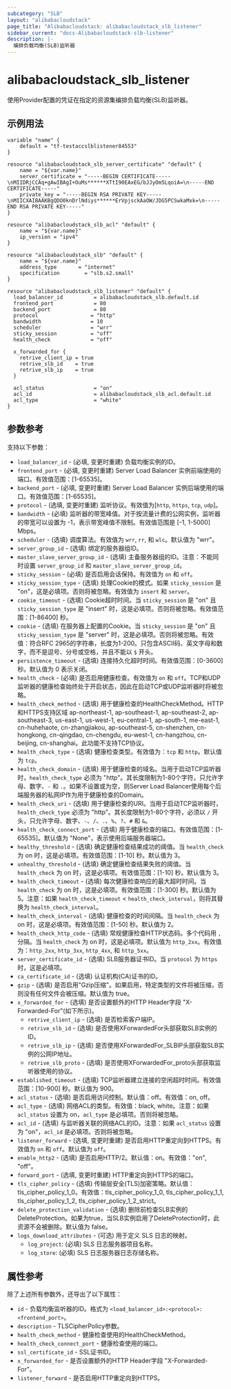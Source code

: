 ```yaml
---
subcategory: "SLB"
layout: "alibabacloudstack"
page_title: "Alibabacloudstack: alibabacloudstack_slb_listener"
sidebar_current: "docs-Alibabacloudstack-slb-listener"
description: |- 
  编排负载均衡(SLB)监听器
---
```


# alibabacloudstack_slb_listener

使用Provider配置的凭证在指定的资源集编排负载均衡(SLB)监听器。

## 示例用法

```hcl
variable "name" {
    default = "tf-testaccslblistener84553"
}

resource "alibabacloudstack_slb_server_certificate" "default" {
	name = "${var.name}"
	server_certificate = "-----BEGIN CERTIFICATE-----\nMIIDRjCCAq+gAwIBAgI+OuMs******XTtI90EAxEG/bJJyOm5LqoiA=\n-----END CERTIFICATE-----"
	private_key = "-----BEGIN RSA PRIVATE KEY-----\nMIICXAIBAAKBgQDO0knDrlNdiys******ErVpjsckAaOW/JDG5PCSwkaMxk=\n-----END RSA PRIVATE KEY-----"
}

resource "alibabacloudstack_slb_acl" "default" {
	name = "${var.name}"
	ip_version = "ipv4"
}

resource "alibabacloudstack_slb" "default" {
	name = "${var.name}"
	address_type       = "internet"
	specification        = "slb.s2.small"
}

resource "alibabacloudstack_slb_listener" "default" {
  load_balancer_id          = alibabacloudstack_slb.default.id
  frontend_port             = 80
  backend_port              = 80
  protocol                 = "http"
  bandwidth                = 10
  scheduler                = "wrr"
  sticky_session           = "off"
  health_check             = "off"

  x_forwarded_for {
    retrive_client_ip = true
    retrive_slb_id    = true
    retrive_slb_ip    = true
  }

  acl_status                = "on"
  acl_id                    = alibabacloudstack_slb_acl.default.id
  acl_type                  = "white"
}
```

## 参数参考

支持以下参数：

  * `load_balancer_id` - (必填, 变更时重建) 负载均衡实例的ID。
  * `frontend_port` - (必填, 变更时重建) Server Load Balancer 实例前端使用的端口。有效值范围：[1-65535]。
  * `backend_port` - (必填, 变更时重建) Server Load Balancer 实例后端使用的端口。有效值范围：[1-65535]。
  * `protocol` - (选填, 变更时重建) 监听协议。有效值为[`http`, `https`, `tcp`, `udp`]。
  * `bandwidth` - (必填) 监听器的带宽峰值。对于按流量计费的公网实例，监听器的带宽可以设置为 -1，表示带宽峰值不限制。有效值范围是 [-1, 1-5000] Mbps。
  * `scheduler` - (选填) 调度算法。有效值为 `wrr`, `rr`, 和 `wlc`。默认值为 "wrr"。
  * `server_group_id` - (选填) 绑定的服务器组ID。
  * `master_slave_server_group_id` - (选填) 主备服务器组的ID。注意：不能同时设置 `server_group_id` 和 `master_slave_server_group_id`。
  * `sticky_session` - (必填) 是否启用会话保持。有效值为 `on` 和 `off`。
  * `sticky_session_type` - (选填) 处理Cookie的模式。如果 `sticky_session` 是 "on"，这是必填项。否则将被忽略。有效值为 `insert` 和 `server`。
  * `cookie_timeout` - (选填) Cookie超时时间。当 `sticky_session` 是 "on" 且 `sticky_session_type` 是 "insert" 时，这是必填项。否则将被忽略。有效值范围：[1-86400] 秒。
  * `cookie` - (选填) 在服务器上配置的Cookie。当 `sticky_session` 是 "on" 且 `sticky_session_type` 是 "server" 时，这是必填项。否则将被忽略。有效值：符合RFC 2965的字符串，长度为1-200。只包含ASCII码、英文字母和数字，而不是逗号、分号或空格，并且不能以 `$` 开头。
  * `persistence_timeout` - (选填) 连接持久化超时时间。有效值范围：[0-3600] 秒。默认值为 0 表示关闭。
  * `health_check` - (必填) 是否启用健康检查。有效值为 `on` 和 `off`。TCP和UDP监听器的健康检查始终处于开启状态，因此在启动TCP或UDP监听器时将被忽略。
  * `health_check_method` - (选填) 用于健康检查的HealthCheckMethod。HTTP和HTTPS支持区域 ap-northeast-1, ap-southeast-1, ap-southeast-2, ap-southeast-3, us-east-1, us-west-1, eu-central-1, ap-south-1, me-east-1, cn-huhehaote, cn-zhangjiakou, ap-southeast-5, cn-shenzhen, cn-hongkong, cn-qingdao, cn-chengdu, eu-west-1, cn-hangzhou, cn-beijing, cn-shanghai。此功能不支持TCP协议。
  * `health_check_type` - (选填) 健康检查类型。有效值为：`tcp` 和 `http`。默认值为 `tcp`。
  * `health_check_domain` - (选填) 用于健康检查的域名。当用于启动TCP监听器时，`health_check_type` 必须为 "http"。其长度限制为1-80个字符，只允许字母、数字、`-` 和 `.`。如果不设置或为空，则Server Load Balancer使用每个后端服务器的私网IP作为用于健康检查的Domain。
  * `health_check_uri` - (选填) 用于健康检查的URI。当用于启动TCP监听器时，`health_check_type` 必须为 "http"。其长度限制为1-80个字符，必须以 `/` 开头，只允许字母、数字、`-`、`/`、`.`、`%`、`?`、`#` 和 `&`。
  * `health_check_connect_port` - (选填) 用于健康检查的端口。有效值范围：[1-65535]。默认值为 "None"，表示使用后端服务器端口。
  * `healthy_threshold` - (选填) 确定健康检查结果成功的阈值。当 `health_check` 为 on 时，这是必填项。有效值范围：[1-10] 秒。默认值为 3。
  * `unhealthy_threshold` - (选填) 确定健康检查结果失败的阈值。当 `health_check` 为 on 时，这是必填项。有效值范围：[1-10] 秒。默认值为 3。
  * `health_check_timeout` - (选填) 每次健康检查响应的最大超时时间。当 `health_check` 为 on 时，这是必填项。有效值范围：[1-300] 秒。默认值为 5。注意：如果 `health_check_timeout` < `health_check_interval`，则将其替换为 `health_check_interval`。
  * `health_check_interval` - (选填) 健康检查的时间间隔。当 `health_check` 为 on 时，这是必填项。有效值范围：[1-50] 秒。默认值为 2。
  * `health_check_http_code` - (选填) 常规健康检查HTTP状态码。多个代码用 `,` 分隔。当 `health_check` 为 on 时，这是必填项。默认值为 `http_2xx`。有效值为：`http_2xx`, `http_3xx`, `http_4xx`, 和 `http_5xx`。
  * `server_certificate_id` - (选填) SLB服务器证书ID。当 `protocol` 为 `https` 时，这是必填项。
  * `ca_certificate_id` - (选填) 认证机构(CA)证书的ID。
  * `gzip` - (选填) 是否启用"Gzip压缩"。如果启用，特定类型的文件将被压缩，否则没有任何文件会被压缩。默认值为 true。
  * `x_forwarded_for` - (选填) 是否设置额外的HTTP Header字段 "X-Forwarded-For"(如下所示)。
    * `retrive_client_ip` - (选填) 是否检索客户端IP。
    * `retrive_slb_id` - (选填) 是否使用XForwardedFor头部获取SLB实例的ID。
    * `retrive_slb_ip` - (选填) 是否使用XForwardedFor_SLBIP头部获取SLB实例的公网IP地址。
    * `retrive_slb_proto` - (选填) 是否使用XForwardedFor_proto头部获取监听器使用的协议。
  * `established_timeout` - (选填) TCP监听器建立连接的空闲超时时间。有效值范围：[10-900] 秒。默认值为 900。
  * `acl_status` - (选填) 是否启用访问控制。默认值：off。有效值：on, off。
  * `acl_type` - (选填) 网络ACL的类型。有效值：black, white。注意：如果 `acl_status` 设置为 on，`acl_type` 是必填项。否则将被忽略。
  * `acl_id` - (选填) 与监听器关联的网络ACL的ID。注意：如果 `acl_status` 设置为 "on"，`acl_id` 是必填项。否则将被忽略。
  * `listener_forward` - (选填, 变更时重建) 是否启用HTTP重定向到HTTPS。有效值为 `on` 和 `off`。默认值为 `off`。
  * `enable_http2` - (选填) 是否启用HTTP/2。默认值：on。有效值："on", "off"。
  * `forward_port` - (选填, 变更时重建) HTTP重定向到HTTPS的端口。
  * `tls_cipher_policy` - (选填) 传输层安全(TLS)加密策略。默认值：tls_cipher_policy_1_0。有效值：tls_cipher_policy_1_0, tls_cipher_policy_1_1, tls_cipher_policy_1_2, tls_cipher_policy_1_2_strict。
  * `delete_protection_validation` - (选填) 删除前检查SLB实例的DeleteProtection。如果为true，当SLB实例启用了DeleteProtection时，此资源不会被删除。默认值为 false。
  * `logs_download_attributes` - (可选) 用于定义 SLS 日志的映射。
    * `log_project`: (必填) SLS 日志服务器项目名称。
    * `log_store`: (必填) SLS 日志服务器日志存储名称。

## 属性参考

除了上述所有参数外，还导出了以下属性：

  * `id` - 负载均衡监听器的ID。格式为 `<load_balancer_id>:<protocol>:<frontend_port>`。
  * `description` - TLSCipherPolicy参数。
  * `health_check_method` - 健康检查使用的HealthCheckMethod。
  * `health_check_connect_port` - 健康检查使用的端口。
  * `ssl_certificate_id` - SSL证书ID。
  * `x_forwarded_for` - 是否设置额外的HTTP Header字段 "X-Forwarded-For"。
  * `listener_forward` - 是否启用HTTP重定向到HTTPS。